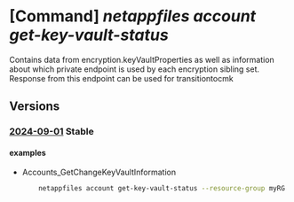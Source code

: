 # [Command] _netappfiles account get-key-vault-status_

Contains data from encryption.keyVaultProperties as well as information about which private endpoint is used by each encryption sibling set. Response from this endpoint can be used for transitiontocmk

## Versions

### [2024-09-01](/Resources/mgmt-plane/L3N1YnNjcmlwdGlvbnMve30vcmVzb3VyY2Vncm91cHMve30vcHJvdmlkZXJzL21pY3Jvc29mdC5uZXRhcHAvbmV0YXBwYWNjb3VudHMve30vZ2V0a2V5dmF1bHRzdGF0dXM=/2024-09-01.xml) **Stable**

<!-- mgmt-plane /subscriptions/{}/resourcegroups/{}/providers/microsoft.netapp/netappaccounts/{}/getkeyvaultstatus 2024-09-01 -->

#### examples

- Accounts_GetChangeKeyVaultInformation
    ```bash
        netappfiles account get-key-vault-status --resource-group myRG --account-name account1
    ```
